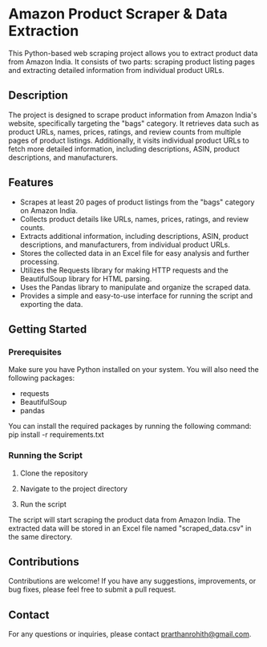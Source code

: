 # Amazon Product Scraper & Data Extraction

This Python-based web scraping project allows you to extract product data from Amazon India. It consists of two parts: scraping product listing pages and extracting detailed information from individual product URLs.

## Description

The project is designed to scrape product information from Amazon India's website, specifically targeting the "bags" category. It retrieves data such as product URLs, names, prices, ratings, and review counts from multiple pages of product listings. Additionally, it visits individual product URLs to fetch more detailed information, including descriptions, ASIN, product descriptions, and manufacturers.

## Features

- Scrapes at least 20 pages of product listings from the "bags" category on Amazon India.
- Collects product details like URLs, names, prices, ratings, and review counts.
- Extracts additional information, including descriptions, ASIN, product descriptions, and manufacturers, from individual product URLs.
- Stores the collected data in an Excel file for easy analysis and further processing.
- Utilizes the Requests library for making HTTP requests and the BeautifulSoup library for HTML parsing.
- Uses the Pandas library to manipulate and organize the scraped data.
- Provides a simple and easy-to-use interface for running the script and exporting the data.

## Getting Started

### Prerequisites

Make sure you have Python installed on your system. You will also need the following packages:

- requests
- BeautifulSoup
- pandas

You can install the required packages by running the following command:
pip install -r requirements.txt

### Running the Script

1. Clone the repository

2. Navigate to the project directory

3. Run the script


The script will start scraping the product data from Amazon India. The extracted data will be stored in an Excel file named "scraped_data.csv" in the same directory.

## Contributions

Contributions are welcome! If you have any suggestions, improvements, or bug fixes, please feel free to submit a pull request.

## Contact

For any questions or inquiries, please contact prarthanrohith@gmail.com.


